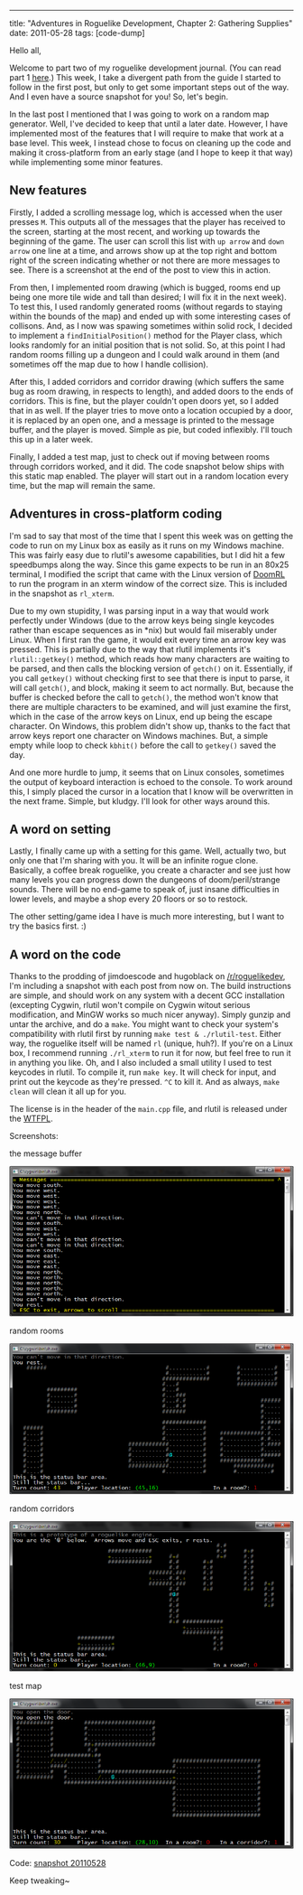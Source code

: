 ---
title: "Adventures in Roguelike Development, Chapter 2: Gathering Supplies"
date: 2011-05-28
tags: [code-dump]

Hello all,

Welcome to part two of my roguelike development journal. (You can read part 1 [here](/?c=36).) This week, I take a divergent path from the guide I started to follow in the first post, but only to get some important steps out of the way. And I even have a source snapshot for you! So, let's begin.

In the last post I mentioned that I was going to work on a random map generator. Well, I've decided to keep that until a later date. However, I have implemented most of the features that I will require to make that work at a base level. This week, I instead chose to focus on cleaning up the code and making it cross-platform from an early stage (and I hope to keep it that way) while implementing some minor features.

New features
------------

Firstly, I added a scrolling message log, which is accessed when the user presses `M`. This outputs all of the messages that the player has received to the screen, starting at the most recent, and working up towards the beginning of the game. The user can scroll this list with `up arrow` and `down arrow` one line at a time, and arrows show up at the top right and bottom right of the screen indicating whether or not there are more messages to see. There is a screenshot at the end of the post to view this in action.

From then, I implemented room drawing (which is bugged, rooms end up being one more tile wide and tall than desired; I will fix it in the next week). To test this, I used randomly generated rooms (without regards to staying within the bounds of the map) and ended up with some interesting cases of collisons. And, as I now was spawing sometimes within solid rock, I decided to implement a `findInitialPosition()` method for the Player class, which looks randomly for an initial position that is not solid. So, at this point I had random rooms filling up a dungeon and I could walk around in them (and sometimes off the map due to how I handle collision).

After this, I added corridors and corridor drawing (which suffers the same bug as room drawing, in respects to length), and added doors to the ends of corridors. This is fine, but the player couldn't open doors yet, so I added that in as well. If the player tries to move onto a location occupied by a door, it is replaced by an open one, and a message is printed to the message buffer, and the player is moved. Simple as pie, but coded inflexibly. I'll touch this up in a later week.

Finally, I added a test map, just to check out if moving between rooms through corridors worked, and it did. The code snapshot below ships with this static map enabled. The player will start out in a random location every time, but the map will remain the same.

Adventures in cross-platform coding
-----------------------------------

I'm sad to say that most of the time that I spent this week was on getting the code to run on my Linux box as easily as it runs on my Windows machine. This was fairly easy due to rlutil's awesome capabilities, but I did hit a few speedbumps along the way. Since this game expects to be run in an 80x25 terminal, I modified the script that came with the Linux version of [DoomRL](http://doom.chaosforge.org/) to run the program in an xterm window of the correct size. This is included in the snapshot as `rl_xterm`.

Due to my own stupidity, I was parsing input in a way that would work perfectly under Windows (due to the arrow keys being single keycodes rather than escape sequences as in *nix) but would fail miserably under Linux. When I first ran the game, it would exit every time an arrow key was pressed. This is partially due to the way that rlutil implements it's `rlutil::getkey()` method, which reads how many characters are waiting to be parsed, and then calls the blocking version of `getch()` on it. Essentially, if you call `getkey()` without checking first to see that there is input to parse, it will call `getch()`, and block, making it seem to act normally. But, because the buffer is checked before the call to `getch()`, the method won't know that there are multiple characters to be examined, and will just examine the first, which in the case of the arrow keys on Linux, end up being the escape character. On Windows, this problem didn't show up, thanks to the fact that arrow keys report one character on Windows machines. But, a simple empty while loop to check `kbhit()` before the call to `getkey()` saved the day.

And one more hurdle to jump, it seems that on Linux consoles, sometimes the output of keyboard interaction is echoed to the console. To work around this, I simply placed the cursor in a location that I know will be overwritten in the next frame. Simple, but kludgy. I'll look for other ways around this.

A word on setting
-----------------

Lastly, I finally came up with a setting for this game. Well, actually two, but only one that I'm sharing with you. It will be an infinite rogue clone. Basically, a coffee break roguelike, you create a character and see just how many levels you can progress down the dungeons of doom/peril/strange sounds. There will be no end-game to speak of, just insane difficulties in lower levels, and maybe a shop every 20 floors or so to restock.

The other setting/game idea I have is much more interesting, but I want to try the basics first. :)

A word on the code
------------------

Thanks to the prodding of jimdoescode and hugoblack on [/r/roguelikedev](http://reddit.com/r/roguelikedev), I'm including a snapshot with each post from now on. The build instructions are simple, and should work on any system with a decent GCC installation (excepting Cygwin, rlutil won't compile on Cygwin witout serious modification, and MinGW works so much nicer anyway). Simply gunzip and untar the archive, and do a `make`. You might want to check your system's compatibility with rlutil first by running `make test & ./rlutil-test`. Either way, the roguelike itself will be named `rl` (unique, huh?). If you're on a Linux box, I recommend running `./rl_xterm` to run it for now, but feel free to run it in anything you like. Oh, and I also included a small utility I used to test keycodes in rlutil. To compile it, run `make key`. It will check for input, and print out the keycode as they're pressed. `^C` to kill it. And as always, `make clean` will clean it all up for you.

The license is in the header of the `main.cpp` file, and rlutil is released under the [WTFPL](http://tapio.github.com/rlutil/docs/License.txt).

Screenshots: 

the message buffer

![message buffer](https://github.com/gatesphere/blog-resources/raw/master/downloads/images/roguelike/roguelike-messagebuffer.png)

random rooms

![random rooms](https://github.com/gatesphere/blog-resources/raw/master/downloads/images/roguelike/roguelike-randomrooms.png)

random corridors

![random corridors](https://github.com/gatesphere/blog-resources/raw/master/downloads/images/roguelike/roguelike-randomcorridors.png)

test map

![test map](https://github.com/gatesphere/blog-resources/raw/master/downloads/images/roguelike/roguelike-firstmap.png)

Code: [snapshot 20110528](https://github.com/gatesphere/blog-resources/raw/master/downloads/source/rlprototype-20110528.tgz)

Keep tweaking~ 